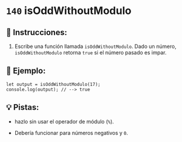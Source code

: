 # `140` isOddWithoutModulo

## 📝 Instrucciones:

1. Escribe una función llamada `isOddWithoutModulo`. Dado un número, `isOddWithoutModulo` retorna `true` si el número pasado es impar.

## 📎 Ejemplo:

```Js
let output = isOddWithoutModulo(17);
console.log(output); // --> true
```

## 💡 Pistas:

+ hazlo sin usar el operador de módulo (`%`). 

+ Debería funcionar para números negativos y `0`.
